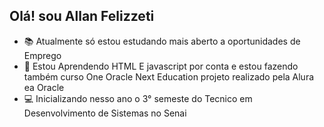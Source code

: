 ## Olá! sou Allan Felizzeti ##
- 📚 Atualmente só estou estudando mais aberto a oportunidades de Emprego
- 🦾 Estou Aprendendo HTML E javascript por conta e estou fazendo também curso One Oracle Next Education projeto realizado pela Alura ea Oracle   
- 💻 Inicializando nesso ano o 3° semeste do Tecnico em Desenvolvimento de Sistemas no Senai   
